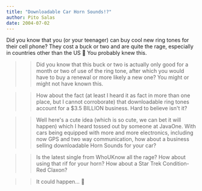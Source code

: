 ```yaml
---
title: "Downloadable Car Horn Sounds!?"
author: Pito Salas
date: 2004-07-02
---
```




Did you know that you (or your teenager) can buy cool new ring tones for their
cell phone? They cost a buck or two and are quite the rage, especially in
countries other than the US 🙂 You probably knew this.

>>

>> Did you know that this buck or two is actually only good for a month or two
of use of the ring tone, after which you would have to buy a renewal or more
likely a new one? You might or might not have known this.

>>

>> How about the fact (at least I heard it as fact in more than one place, but
I cannot corroborate) that downloadable ring tones account for a $3.5 BILLION
business. Hard to believe isn't it?

>>

>> Well here's a cute idea (which is so cute, we can bet it will happen) which
I heard tossed out by someone at JavaOne. With cars being equipped with more
and more electronics, including now GPS and two way communication, how about a
business selling downloadable Horn Sounds for your car?

>>

>> Is the latest single from WhoUKnow all the rage? How about using that rif
for your horn? How about a Star Trek Condition-Red Claxon?

>>

>> It could happen… 🙂


